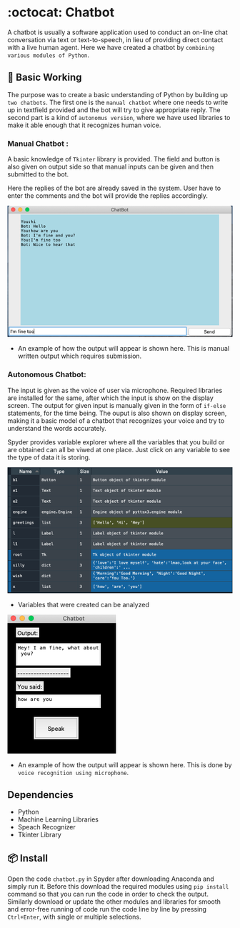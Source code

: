 # :octocat: Chatbot

A chatbot is usually a software application used to conduct an on-line chat conversation via text or text-to-speech, in lieu of providing direct contact with a live human agent. Here we have created a chatbot by `combining various modules of Python`.

## 🔨 Basic Working 

The purpose was to create a basic understanding of Python by building up `two chatbots`. The first one is the `manual chatbot` where one needs to write up in textfield provided and the bot will try to give appropriate reply. The second part is a kind of `autonomus version`, where we have used libraries to make it able enough that it recognizes human voice.

### Manual Chatbot :

A basic knowledge of `Tkinter` library is provided. The field and button is also given on output side so that manual inputs can be given and then submitted to the bot.

Here the replies of the bot are already saved in the system. User have to enter the comments and the bot will provide the replies accordingly.

![Example Output](manual_output.png)
- An example of how the output will appear is shown here. This is manual written output which requires submission.

### Autonomous Chatbot:

The input is given as the voice of user via microphone. Required libraries are installed for the same, after which the input is show on the display screen. The output for given input is manually given in the form of `if-else` statements, for the time being. The ouput is also shown on display screen, making it a basic model of a chatbot that recognizes your voice and try to understand the words accurately.

Spyder provides variable explorer where all the variables that you build or are obtained can all be viwed at one place. Just click on any variable to see the type of data it is storing.

![Variables Obtained](variable_explorer.png)
- Variables that were created can be analyzed 

![Example Output](output.png)
- An example of how the output will appear is shown here. This is done by `voice recognition using microphone`.

## Dependencies

- Python
- Machine Learning Libraries
- Speach Recognizer
- Tkinter Library

## 📦 Install

Open the code `chatbot.py` in Spyder after downloading Anaconda and simply run it. Before this download the required modules using `pip install` command so that you can run the code in order to check the output.  
Similarly download or update the other modules and libraries for smooth and error-free running of code run the code line by line by pressing `Ctrl+Enter`, with single or multiple selections.
